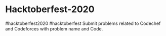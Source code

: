 # Hacktoberfest-2020
#hacktoberfest2020 #hacktoberfest
Submit problems related to Codechef and Codeforces with problem name and Code.
